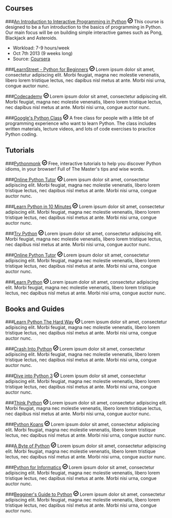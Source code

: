 Courses
-------

###[An Introduction to Interactive Programming in Python](https://www.coursera.org/course/interactivepython) ![Free](/images/free.png)
This course is designed to be a fun introduction to the basics of programming in Python. Our main focus will be on building simple interactive games such as Pong, Blackjack and Asteroids.

* Workload: 7-9 hours/week
* Oct 7th 2013 (9 weeks long)
* Source: [Coursera](https://www.coursera.org/)

###[LearnStreet - Python for Beginners](http://www.learnstreet.com/lessons/study/python) ![Free](/images/free.png)
Lorem ipsum dolor sit amet, consectetur adipiscing elit. Morbi feugiat, magna nec molestie venenatis, libero lorem tristique lectus, nec dapibus nisl metus at ante. Morbi nisi urna, congue auctor nunc.

###[Codecademy](http://www.codecademy.com/tracks/python) ![Free](/images/free.png)
Lorem ipsum dolor sit amet, consectetur adipiscing elit. Morbi feugiat, magna nec molestie venenatis, libero lorem tristique lectus, nec dapibus nisl metus at ante. Morbi nisi urna, congue auctor nunc.

###[Google's Python Class](https://developers.google.com/edu/python/) ![Free](/images/free.png)
A free class for people with a little bit of programming experience who want to learn Python. The class includes written materials, lecture videos, and lots of code exercises to practice Python coding.

Tutorials
---------

###[Pythonmonk](http://pythonmonk.com/) ![Free](/images/free.png)
Free, interactive tutorials to help you discover Python idioms, in your browser! Full of The Master's tips and wise words.

###[Online Python Tutor](http://www.pythontutor.com/) ![Free](/images/free.png)
Lorem ipsum dolor sit amet, consectetur adipiscing elit. Morbi feugiat, magna nec molestie venenatis, libero lorem tristique lectus, nec dapibus nisl metus at ante. Morbi nisi urna, congue auctor nunc.

###[Learn Python in 10 Minutes](http://www.korokithakis.net/tutorials/python/) ![Free](/images/free.png)
Lorem ipsum dolor sit amet, consectetur adipiscing elit. Morbi feugiat, magna nec molestie venenatis, libero lorem tristique lectus, nec dapibus nisl metus at ante. Morbi nisi urna, congue auctor nunc.

###[Try Python](http://www.trypython.org/) ![Free](/images/free.png)
Lorem ipsum dolor sit amet, consectetur adipiscing elit. Morbi feugiat, magna nec molestie venenatis, libero lorem tristique lectus, nec dapibus nisl metus at ante. Morbi nisi urna, congue auctor nunc.

###[Online Python Tutor](http://www.pythontutor.com/) ![Free](/images/free.png)
Lorem ipsum dolor sit amet, consectetur adipiscing elit. Morbi feugiat, magna nec molestie venenatis, libero lorem tristique lectus, nec dapibus nisl metus at ante. Morbi nisi urna, congue auctor nunc.

###[Learn Python](http://www.learnpython.org/) ![Free](/images/free.png)
Lorem ipsum dolor sit amet, consectetur adipiscing elit. Morbi feugiat, magna nec molestie venenatis, libero lorem tristique lectus, nec dapibus nisl metus at ante. Morbi nisi urna, congue auctor nunc.

Books and Guides
----------------

###[Learn Python The Hard Way](http://learnpythonthehardway.org/book/) ![Free](/images/free.png)
Lorem ipsum dolor sit amet, consectetur adipiscing elit. Morbi feugiat, magna nec molestie venenatis, libero lorem tristique lectus, nec dapibus nisl metus at ante. Morbi nisi urna, congue auctor nunc.

###[Crash Into Python](http://stephensugden.com/crash_into_python/) ![Free](/images/free.png)
Lorem ipsum dolor sit amet, consectetur adipiscing elit. Morbi feugiat, magna nec molestie venenatis, libero lorem tristique lectus, nec dapibus nisl metus at ante. Morbi nisi urna, congue auctor nunc.

###[Dive into Python 3](http://getpython3.com/diveintopython3/) ![Free](/images/free.png)
Lorem ipsum dolor sit amet, consectetur adipiscing elit. Morbi feugiat, magna nec molestie venenatis, libero lorem tristique lectus, nec dapibus nisl metus at ante. Morbi nisi urna, congue auctor nunc.

###[Think Python](http://greenteapress.com/thinkpython/html/index.html) ![Free](/images/free.png)
Lorem ipsum dolor sit amet, consectetur adipiscing elit. Morbi feugiat, magna nec molestie venenatis, libero lorem tristique lectus, nec dapibus nisl metus at ante. Morbi nisi urna, congue auctor nunc.

###[Python Koans](https://bitbucket.org/gregmalcolm/python_koans) ![Free](/images/free.png)
Lorem ipsum dolor sit amet, consectetur adipiscing elit. Morbi feugiat, magna nec molestie venenatis, libero lorem tristique lectus, nec dapibus nisl metus at ante. Morbi nisi urna, congue auctor nunc.

###[A Byte of Python](http://swaroopch.com/notes/Python/) ![Free](/images/free.png)
Lorem ipsum dolor sit amet, consectetur adipiscing elit. Morbi feugiat, magna nec molestie venenatis, libero lorem tristique lectus, nec dapibus nisl metus at ante. Morbi nisi urna, congue auctor nunc.

###[Python for Informatics](http://www.pythonlearn.com/book.php) ![Free](/images/free.png)
Lorem ipsum dolor sit amet, consectetur adipiscing elit. Morbi feugiat, magna nec molestie venenatis, libero lorem tristique lectus, nec dapibus nisl metus at ante. Morbi nisi urna, congue auctor nunc.


###[Begginer's Guide to Python](http://wiki.python.org/moin/BeginnersGuide) ![Free](/images/free.png)
Lorem ipsum dolor sit amet, consectetur adipiscing elit. Morbi feugiat, magna nec molestie venenatis, libero lorem tristique lectus, nec dapibus nisl metus at ante. Morbi nisi urna, congue auctor nunc.
